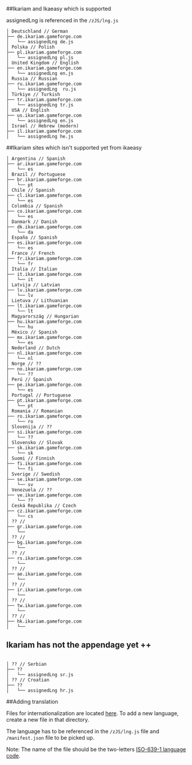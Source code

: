 ##Ikariam and Ikaeasy which is supported

assignedLng is referenced in the `/zJS/lng.js`

```
│ Deutschland // German
├── de.ikariam.gameforge.com
│   └── assignedLng de.js
│ Polska // Polish	
├── pl.ikariam.gameforge.com
│   └── assignedLng pl.js
│ United Kingdom // English
├── en.ikariam.gameforge.com
│   └── assignedLng en.js
│ Russia // Russian
├── ru.ikariam.gameforge.com
│   └── assignedLng  ru.js
│ Türkiye // Turkish
├── tr.ikariam.gameforge.com
│   └── assignedLng tr.js
│ USA // English
├── us.ikariam.gameforge.com
│   └── assignedLng en.js
│ Israel // Hebrew (modern)
├── il.ikariam.gameforge.com
│   └── assignedLng he.js
```

##Ikariam sites which isn't supported yet from ikaeasy

```
│ Argentina // Spanish
├── ar.ikariam.gameforge.com
│   └── es
│ Brazil // Portuguese
├── br.ikariam.gameforge.com
│   └── pt
│ Chile // Spanish
├── cl.ikariam.gameforge.com
│   └── es
│ Colombia // Spanish
├── co.ikariam.gameforge.com
│   └── es
│ Danmark // Danish
├── dk.ikariam.gameforge.com
│   └── da
│ España // Spanish
├── es.ikariam.gameforge.com
│   └── es
│ France // French
├── fr.ikariam.gameforge.com
│   └── fr
│ Italia // Italian
├── it.ikariam.gameforge.com
│   └── it
│ Latvija // Latvian
├── lv.ikariam.gameforge.com
│   └── lv
│ Lietuva // Lithuanian
├── lt.ikariam.gameforge.com
│   └── lt
│ Magyarország // Hungarian
├── hu.ikariam.gameforge.com
│   └── hu
│ México // Spanish
├── mx.ikariam.gameforge.com
│   └── es
│ Nederland // Dutch
├── nl.ikariam.gameforge.com
│   └── nl
│ Norge // ??
├── no.ikariam.gameforge.com
│   └── ??
│ Perú // Spanish
├── pe.ikariam.gameforge.com
│   └── es
│ Portugal // Portuguese
├── pt.ikariam.gameforge.com
│   └── pt
│ Romania // Romanian
├── ro.ikariam.gameforge.com
│   └── ro
│ Slovenija // ??
├── si.ikariam.gameforge.com
│   └── ??
│ Slovensko // Slovak
├── sk.ikariam.gameforge.com
│   └── sk
│ Suomi // Finnish
├── fi.ikariam.gameforge.com
│   └── fi
│ Sverige // Swedish
├── se.ikariam.gameforge.com
│   └── sv
│ Venezuela // ??
├── ve.ikariam.gameforge.com
│   └── ??
│ Ceská Republika // Czech
├── cz.ikariam.gameforge.com
│   └── cs
│ ?? //
├── gr.ikariam.gameforge.com
│   └── 
│ ?? //
├── bg.ikariam.gameforge.com
│   └── 
│ ?? //
├── rs.ikariam.gameforge.com
│   └──
│ ?? //
├── ae.ikariam.gameforge.com
│   └── 
│ ?? //
├── ir.ikariam.gameforge.com
│   └── 
│ ?? //
├── tw.ikariam.gameforge.com
│   └── 
│ ?? //
├── hk.ikariam.gameforge.com
│   └── 
```

## Ikariam has not the appendage yet ++

```

│ ?? // Serbian
├── ??
│   └── assignedLng sr.js
│ ?? // Croatian
├── ??
│   └── assignedLng hr.js
```

##Adding translation

Files for internationalization are located [here](https://github.com/swat-web/IkaEasy/tree/swat/langs). To add a new language, create a new file in that directory.

The language has to be referenced in the `/zJS/lng.js` file and `/manifest.json` file to be picked up.

Note: The name of the file should be the two-letters [ISO-639-1 language code](http://en.wikipedia.org/wiki/List_of_ISO_639-1_codes).

